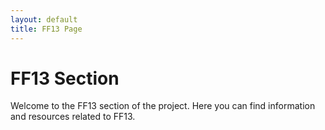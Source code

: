 ```yaml
---
layout: default
title: FF13 Page
---
```


# FF13 Section

Welcome to the FF13 section of the project. Here you can find information and resources related to FF13.